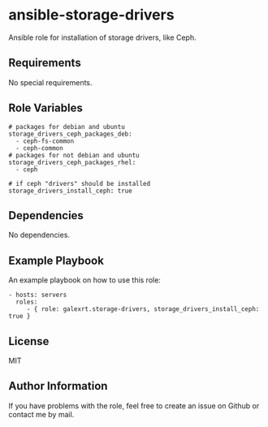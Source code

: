 ansible-storage-drivers
=======================

Ansible role for installation of storage drivers, like Ceph.

Requirements
------------

No special requirements.

Role Variables
--------------

```
# packages for debian and ubuntu
storage_drivers_ceph_packages_deb:
  - ceph-fs-common
  - ceph-common
# packages for not debian and ubuntu
storage_drivers_ceph_packages_rhel:
  - ceph

# if ceph "drivers" should be installed
storage_drivers_install_ceph: true
```

Dependencies
------------

No dependencies.

Example Playbook
----------------

An example playbook on how to use this role:

```
- hosts: servers
  roles:
     - { role: galexrt.storage-drivers, storage_drivers_install_ceph: true }
```

License
-------

MIT

Author Information
------------------

If you have problems with the role, feel free to create an issue on Github or contact me by mail.
